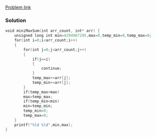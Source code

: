 [Problem link](https://www.hackerrank.com/challenges/one-week-preparation-kit-mini-max-sum/problem?h_l=interview&isFullScreen=true&playlist_slugs%5B%5D%5B%5D=preparation-kits&playlist_slugs%5B%5D%5B%5D=one-week-preparation-kit&playlist_slugs%5B%5D%5B%5D=one-week-day-one&h_r=next-challenge&h_v=zen)
### Solution
```C
void miniMaxSum(int arr_count, int* arr) {
    unsigned long int min=4294967295,max=0,temp_min=0,temp_max=0;
    for(int i=0;i<arr_count;i++)
    {
        for(int j=0;j<arr_count;j++)
        {
            if(j==i)
            {
                continue;
            }
            temp_max+=arr[j];
            temp_min+=arr[j];
        }
        if(temp_max>max)
        max=temp_max;
        if(temp_min<min)
        min=temp_min;
        temp_min=0;
        temp_max=0;
    }
    printf("%ld %ld",min,max);
}
```

